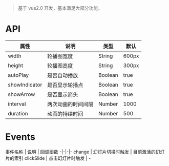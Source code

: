 > 基于 vue2.0 开发，基本满足大部分功能。
 
# API 
属性 | 说明 | 类型 | 默认
-|-|-|-
width | 轮播图宽度 | String | 600px
height | 轮播图高度 | String | 300px
autoPlay | 是否自动播放 | Boolean | true
showIndicator | 是否显示轮播点 | Boolean | true
showArrow | 是否显示箭头 | Boolean | true
interval | 两次动画的时间间隔 | Number | 1000
duration | 动画的持续时间 | Number | 500

# Events
事件名称 | 说明 | 回调函数
-|-|-|-
change | 幻灯片切换时触发 | 目前激活的幻灯片的索引
clickSlide | 点击幻灯片时触发 | -
